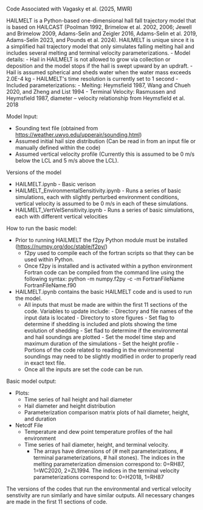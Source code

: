 Code Associated with Vagasky et al. (2025, MWR)

HAILMELT is a Python-based one-dimensional hall fall trajectory model that is based on HAILCAST (Poolman 1992, Brimelow et al. 2002, 2006; Jewell and Brimelow 2009, Adams-Selin and Zeigler 2016, Adams-Selin et al. 2019, Adams-Selin 2023, and Pounds et al. 2024). HAILMELT is unique since it is a simplified hail trajectory model that only simulates falling melting hail and includes several melting and terminal velocity parameterizations. 
    - Model details:
      - Hail in HAILMELT is not allowed to grow via collection or deposition and the model stops if the hail is swept upward by an updraft. 
      - Hail is assumed spherical and sheds water when the water mass exceeds 2.0E-4 kg
      - HAILMELT's time resolution is currently set to 1 second
    - Included parameterizations: 
        - Melting: Heymsfield 1987, Wang and Chueh 2020, and Zheng and List 1994
        - Terminal Velocity: Rasmussen and Heymsfield 1987, diameter – velocity relationship from Heymsfield et al. 2018

Model Input:
- Sounding text file (obtained from https://weather.uwyo.edu/upperair/sounding.html)
- Assumed initial hail size distribution (Can be read in from an input file or manually defined within the code)
- Assumed vertical velocity profile (Currently this is assumed to be 0 m/s below the LCL and 5 m/s above the LCL).

Versions of the model 
- HAILMELT.ipynb - Basic verison
- HAILMELT_EnvironmentalSensitivity.ipynb - Runs a series of basic simulations, each with slightly perturbed environment conditions, vertical velocity is assumed to be 0 m/s in each of these simulations. 
- HAILMELT_VertVelSensitivity.ipynb - Runs a series of basic simulations, each with different vertical velocities

How to run the basic model: 
- Prior to running HAILMELT the f2py Python module must be installed (https://numpy.org/doc/stable/f2py/)
    - f2py used to compile each of the fortran scripts so that they can be used within Python.
    - Once f2py is installed and is activated within a python environment Fortran code can be compiled from the command line using the following syntax: python -m numpy.f2py -c -m FortranFileName FortranFileName.f90
- HAILMELT.ipynb contains the basic HAILMELT code and is used to run the model.
    - All inputs that must be made are within the first 11 sections of the code. Variables to update include:
          - Directory and file names of the input data is located
          - Directory to store figures
          - Set flag to determine if shedding is included and plots showing the time evolution of shedding
          - Set flad to determine if the environmental and hail soundings are plotted
          - Set the model time step and maximum duration of the simulations
          - Set the height profile
          - Portions of the code related to reading in the environmental soundings may need to be slightly modified in order to properly read in exact text file.
    - Once all the inputs are set the code can be run.

Basic model output:
- Plots:
    - Time series of hail height and hail diameter
    - Hail diameter and height distribution
    - Parameterization comparison matrix plots of hail diameter, height, and duration
- Netcdf File
    - Temperature and dew point temperature profiles of the hail environment
    - Time series of hail diameter, height, and terminal velocity.
        - The arrays have dimensions of (# melt parameterizations, # terminal parameterizations, # hail stones). The indices in the melting parameterization dimension correspond to: 0=RH87, 1=WC2020, 2=ZL1994. The indices in the terminal velocity parameterizations correspond to: 0=H2018, 1=RH87
          
The versions of the codes that run the environmental and vertical velocity senstivity are run similarly and have similar outputs. All necessary changes are made in the first 11 sections of code. 






